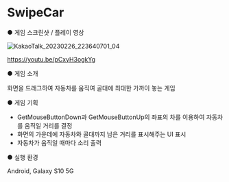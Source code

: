 # SwipeCar

● 게임 스크린샷 / 플레이 영상<br>

![KakaoTalk_20230226_223640701_04](https://user-images.githubusercontent.com/112921582/221414180-41cf60c6-432e-43eb-a634-876ab2db2f64.jpg)<br>

https://youtu.be/pCxyH3ogkYg<br>

● 게임 소개<br>

화면을 드래그하여 자동차를 움직여 골대에 최대한 가까이 놓는 게임<br>

● 게임 기획

- GetMouseButtonDown과 GetMouseButtonUp의 좌표의 차를 이용하여 자동차를 움직일 거리를 결정
- 화면의 가운데에 자동차와 골대까지 남은 거리를 표시해주는 UI 표시
- 자동차가 움직일 때마다 소리 출력


● 실행 환경<br>

Android, Galaxy S10 5G<br>
